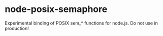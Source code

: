 # node-posix-semaphore

Experimental binding of POSIX sem_* functions for node.js. Do not use in production!
